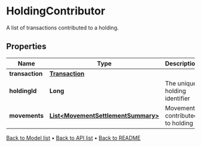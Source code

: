 

# HoldingContributor

A list of transactions contributed to a holding.

## Properties

| Name | Type | Description | Notes |
|------------ | ------------- | ------------- | -------------|
|**transaction** | [**Transaction**](Transaction.md) |  |  |
|**holdingId** | **Long** | The unique holding identifier |  [optional] |
|**movements** | [**List&lt;MovementSettlementSummary&gt;**](MovementSettlementSummary.md) | Movements contributed to holding |  [optional] |



[Back to Model list](../README.md#documentation-for-models) &#8226; [Back to API list](../README.md#documentation-for-api-endpoints) &#8226; [Back to README](../README.md)


